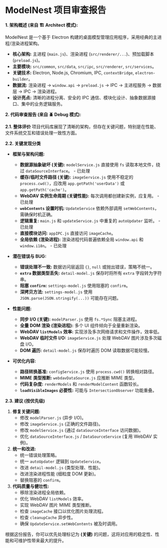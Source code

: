 # ModelNest 项目审查报告

**1. 架构概述 (来自 🏗️ Architect 模式):**

ModelNest 是一个基于 Electron 构建的桌面模型管理应用程序，采用经典的主进程/渲染进程架构。
*   **核心架构:** 主进程 (`main.js`)、渲染进程 (`src/renderer/...`)、预加载脚本 (`preload.js`)。
*   **主要模块:** `src/common`, `src/data`, `src/ipc`, `src/renderer`, `src/services`。
*   **关键技术:** Electron, Node.js, Chromium, IPC, `contextBridge`, `electron-builder`。
*   **数据流:** 渲染进程 -> `window.api` -> `preload.js` -> IPC -> 主进程服务 -> 数据层 -> IPC -> 渲染进程。
*   **设计亮点:** 清晰的进程分离、安全的 IPC 通信、模块化设计、抽象数据源接口、集中的业务逻辑服务。

**2. 代码审查报告 (来自 🪲 Debug 模式):**

**2.1. 整体评价**
项目代码库展现了清晰的架构，但存在关键问题，特别是在性能、文件系统交互和错误处理一致性方面。

**2.2. 关键发现分类**

*   **框架与架构问题:**
    *   **数据源抽象破坏 (关键):** `modelService.js` 直接使用 `fs` 读取本地文件，绕过 `dataSourceInterface`。  - 已处理
    *   **缓存/临时文件路径 (关键):** `imageService.js` 使用不稳定的 `process.cwd()`，应改用 `app.getPath('userData')` 或 `app.getPath('cache')`。
    *   **WebDAV 实例生命周期 (关键性能):** 每次调用都创建新实例，应复用。 - 已处理
    *   **`webContents` 设置时机:** `UpdateService` 依赖外部调用 `setWebContents`，需确保时机正确。 
    *   **逻辑重复:** `main.js` 和 `updateService.js` 中重复的 `autoUpdater` 监听。 - 已处理
    *   **直接模块访问:** `appIPC.js` 直接访问 `imageCache`。
    *   **全局依赖 (渲染进程):** 渲染进程代码普遍依赖全局 `window.api` 和 `window.i18n`。 - 已处理

*   **潜在错误与 BUG:**
    *   **错误处理不一致:** 数据访问层返回 `{}`, `null` 或抛出错误，策略不统一。
    *   **`extra` 数据类型丢失:** `detail-model.js` 保存时将所有 `extra` 字段转为字符串。
    *   **阻塞 `confirm`:** `settings-model.js` 使用阻塞的 `confirm`。
    *   **深拷贝方法:** `settings-model.js` 使用 `JSON.parse(JSON.stringify(...))` 可能存在问题。

*   **性能问题:**
    *   **同步 I/O (关键):** `modelParser.js` 使用 `fs.*Sync` 阻塞主进程。
    *   **全量 DOM 渲染 (渲染进程):** 多个 UI 组件倾向于全量重新渲染。
    *   **WebDAV `listModels` 效率:** 实现涉及多次网络请求和文件操作，效率低。
    *   **WebDAV 临时文件 I/O:** `imageService.js` 处理 WebDAV 图片涉及多次磁盘 I/O。
    *   **DOM 遍历:** `detail-model.js` 保存时遍历 DOM 读取数据可能较慢。

*   **可优化内容:**
    *   **路径转换基准:** `configService.js` 使用 `process.cwd()` 转换相对路径。
    *   **MIME 类型推断:** `webdavDataSource.js` 应推断 MIME 类型。
    *   **代码复杂度:** `renderModels` 和 `renderModelContent` 函数较长。
    *   **`loadVisibleImages` 必要性:** 可能与 `IntersectionObserver` 功能重叠。

**2.3. 建议 (按优先级)**

1.  **修复关键问题:**
    *   修改 `modelParser.js` (异步 I/O)。
    *   修改 `imageService.js` (正确的文件路径)。
    *   修改 `modelService.js` (通过 `dataSourceInterface` 访问数据)。
    *   优化 `dataSourceInterface.js` / `DataSourceService` (复用 WebDAV 实例)。
2.  **统一和改进:**
    *   统一错误处理策略。
    *   统一 `autoUpdater` 逻辑到 `UpdateService`。
    *   改进 `detail-model.js` (类型处理、性能)。
    *   改进渲染进程性能 (细粒度 DOM 更新)。
    *   替换阻塞的 `confirm`。
3.  **代码质量与健壮性:**
    *   移除渲染进程全局依赖。
    *   优化 WebDAV `listModels` 效率。
    *   实现 WebDAV 图片 MIME 类型推断。
    *   检查 `imageCache` 接口以优化图片处理流程。
    *   检查 `cleanupCache` 异步性。
    *   确保 `UpdateService.setWebContents` 被及时调用。

根据这份报告，你可以优先处理标记为 **(关键)** 的问题，这将对应用的稳定性、性能和可维护性带来最大的提升。